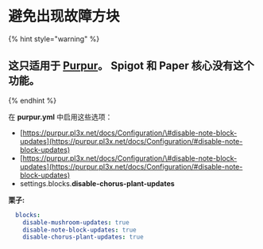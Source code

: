 # 避免出现故障方块

{% hint style="warning" %}
## 这只适用于 [Purpur](https://purpur.pl3x.net/)。 Spigot 和 Paper 核心没有这个功能。
{% endhint %}

在 **purpur.yml** 中启用这些选项：

* [https://purpur.pl3x.net/docs/Configuration/\#disable-note-block-updates](https://purpur.pl3x.net/docs/Configuration/#disable-note-block-updates)
* [https://purpur.pl3x.net/docs/Configuration/\#disable-note-block-updates](https://purpur.pl3x.net/docs/Configuration/#disable-note-block-updates)
* settings.blocks.**disable-chorus-plant-updates**

**栗子:**

```yaml
  blocks:
    disable-mushroom-updates: true
    disable-note-block-updates: true
    disable-chorus-plant-updates: true
```

